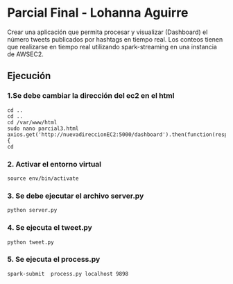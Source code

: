 # Parcial Final - Lohanna Aguirre
Crear una aplicación que permita procesar y visualizar (Dashboard) el número tweets publicados por hashtags en tiempo real. Los conteos tienen que realizarse en tiempo real utilizando spark-streaming en una instancia de AWSEC2.



## Ejecución

### 1.Se debe cambiar la dirección del ec2 en el html
```
cd .. 
cd ..
cd /var/www/html
sudo nano parcial3.html 
axios.get('http://nuevadireccionEC2:5000/dashboard').then(function(response){
cd 
```
### 2. Activar el entorno virtual
```
source env/bin/activate
```

### 3. Se debe ejecutar el archivo server.py
```
python server.py
```
### 4. Se ejecuta el tweet.py
```
python tweet.py
```

### 5. Se ejecuta el process.py
```
spark-submit  process.py localhost 9898
```
